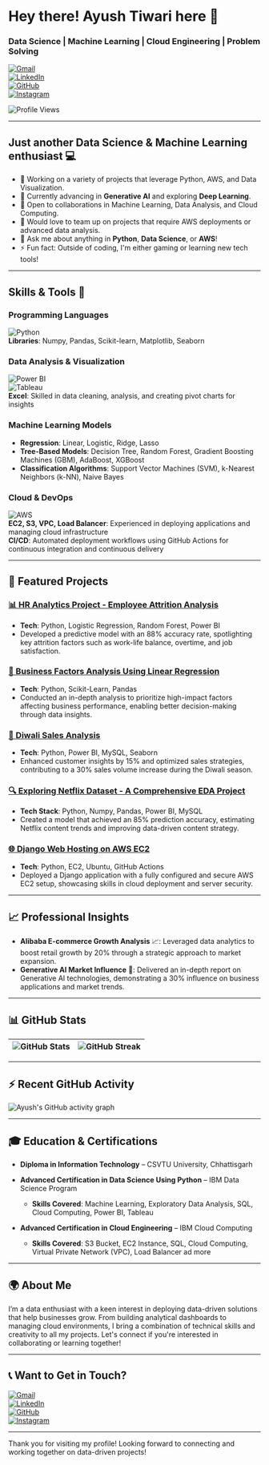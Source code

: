 # Hey there! Ayush Tiwari here 👋  
### **Data Science | Machine Learning | Cloud Engineering | Problem Solving**

[![Gmail](https://img.shields.io/badge/Gmail-DB4437?style=for-the-badge&logo=gmail&logoColor=white)](mailto:1017ayushtiwari@gmail.com)  
[![LinkedIn](https://img.shields.io/badge/LinkedIn-blue?style=for-the-badge&logo=linkedin)](https://www.linkedin.com/in/ayush-tiwari-883060286?utm_source=share&utm_campaign=share_via&utm_content=profile&utm_medium=android_app)  
[![GitHub](https://img.shields.io/badge/GitHub-181717?style=for-the-badge&logo=github&logoColor=white)](https://github.com/AyushTiwari25)  
[![Instagram](https://img.shields.io/badge/Instagram-E4405F?style=for-the-badge&logo=instagram&logoColor=white)](https://www.instagram.com/ayushdatascience)  

![Profile Views](https://komarev.com/ghpvc/?username=AyushTiwari25&color=blueviolet)

---

## Just another **Data Science** & **Machine Learning** enthusiast 💻
- 📝 Working on a variety of projects that leverage Python, AWS, and Data Visualization.
- 🌱 Currently advancing in **Generative AI** and exploring **Deep Learning**.
- 👯 Open to collaborations in Machine Learning, Data Analysis, and Cloud Computing.
- 🤝 Would love to team up on projects that require AWS deployments or advanced data analysis.
- 💬 Ask me about anything in **Python**, **Data Science**, or **AWS**!
- ⚡ Fun fact: Outside of coding, I'm either gaming or learning new tech tools!

---

## **Skills & Tools** 🚀

### **Programming Languages**
![Python](https://img.shields.io/badge/-Python-3776AB?logo=python&logoColor=white)  
**Libraries**: Numpy, Pandas, Scikit-learn, Matplotlib, Seaborn

### **Data Analysis & Visualization**
![Power BI](https://img.shields.io/badge/PowerBI-F2C811?logo=power-bi&logoColor=black)  
![Tableau](https://img.shields.io/badge/Tableau-E97627?logo=tableau&logoColor=white)  
**Excel**: Skilled in data cleaning, analysis, and creating pivot charts for insights

### **Machine Learning Models**
- **Regression**: Linear, Logistic, Ridge, Lasso
- **Tree-Based Models**: Decision Tree, Random Forest, Gradient Boosting Machines (GBM), AdaBoost, XGBoost
- **Classification Algorithms**: Support Vector Machines (SVM), k-Nearest Neighbors (k-NN), Naive Bayes

### **Cloud & DevOps**
![AWS](https://img.shields.io/badge/AWS-FF9900?logo=amazon-aws&logoColor=black)  
**EC2, S3, VPC, Load Balancer**: Experienced in deploying applications and managing cloud infrastructure  
**CI/CD**: Automated deployment workflows using GitHub Actions for continuous integration and continuous delivery  

---

## 🚀 **Featured Projects**

### [📊 HR Analytics Project - Employee Attrition Analysis](https://github.com/AyushTiwari25/HR-Analytics-Project)
- **Tech**: Python, Logistic Regression, Random Forest, Power BI  
- Developed a predictive model with an 88% accuracy rate, spotlighting key attrition factors such as work-life balance, overtime, and job satisfaction.

### [💼 Business Factors Analysis Using Linear Regression](https://github.com/AyushTiwari25/Business-Factors-Analysis-Using-Linear-Regression)
- **Tech**: Python, Scikit-Learn, Pandas  
- Conducted an in-depth analysis to prioritize high-impact factors affecting business performance, enabling better decision-making through data insights.

### [🎉 Diwali Sales Analysis](https://github.com/AyushTiwari25/Diwali_Sales_Analysis)
- **Tech**: Python, Power BI, MySQL, Seaborn  
- Enhanced customer insights by 15% and optimized sales strategies, contributing to a 30% sales volume increase during the Diwali season.

### [🔍 Exploring Netflix Dataset - A Comprehensive EDA Project](https://github.com/AyushTiwari25/Exploring_Netflix_Dataset_A_Comprehensive_EDA_Project)
- **Tech Stack**: Python, Numpy, Pandas, Power BI, MySQL  
- Created a model that achieved an 85% prediction accuracy, estimating Netflix content trends and improving data-driven content strategy.

### [🌐 Django Web Hosting on AWS EC2](https://github.com/AyushTiwari25/EC2_Django_WebHosting)
- **Tech**: Python, EC2, Ubuntu, GitHub Actions  
- Deployed a Django application with a fully configured and secure AWS EC2 setup, showcasing skills in cloud deployment and server security.

---

## 📈 **Professional Insights**

- **Alibaba E-commerce Growth Analysis** 📈: Leveraged data analytics to boost retail growth by 20% through a strategic approach to market expansion.
- **Generative AI Market Influence** 🧠: Delivered an in-depth report on Generative AI technologies, demonstrating a 30% influence on business applications and market trends.

---

## 📊 **GitHub Stats**

| ![GitHub Stats](https://github-readme-stats.vercel.app/api?username=AyushTiwari25&show_icons=true&theme=radical) | ![GitHub Streak](https://github-readme-streak-stats.herokuapp.com/?user=AyushTiwari25&theme=radical) |
|---|---|

---

## ⚡ **Recent GitHub Activity**

![Ayush's GitHub activity graph](https://github-readme-activity-graph.vercel.app/graph?username=AyushTiwari25&theme=radical)

---

## 🎓 **Education & Certifications**

- **Diploma in Information Technology** – CSVTU University, Chhattisgarh  
- **Advanced Certification in Data Science Using Python** – IBM Data Science Program  
  - **Skills Covered**: Machine Learning, Exploratory Data Analysis, SQL, Cloud Computing, Power BI, Tableau
 
- **Advanced Certification in Cloud Engineering** – IBM Cloud Computing  
   - **Skills Covered**: S3 Bucket, EC2 Instance, SQL, Cloud Computing, Virtual Private Network (VPC), Load Balancer ad more

---

## 🌍 About Me

I’m a data enthusiast with a keen interest in deploying data-driven solutions that help businesses grow. From building analytical dashboards to managing cloud environments, I bring a combination of technical skills and creativity to all my projects. Let's connect if you're interested in collaborating or learning together!

---

## 📞 Want to Get in Touch?

[![Gmail](https://img.shields.io/badge/Gmail-DB4437?style=for-the-badge&logo=gmail&logoColor=white)](mailto:1017ayushtiwari@gmail.com)  
[![LinkedIn](https://img.shields.io/badge/LinkedIn-blue?style=for-the-badge&logo=linkedin)](https://www.linkedin.com/in/ayush-tiwari-883060286?utm_source=share&utm_campaign=share_via&utm_content=profile&utm_medium=android_app)  
[![GitHub](https://img.shields.io/badge/GitHub-181717?style=for-the-badge&logo=github&logoColor=white)](https://github.com/AyushTiwari25)  
[![Instagram](https://img.shields.io/badge/Instagram-E4405F?style=for-the-badge&logo=instagram&logoColor=white)](https://www.instagram.com/ayush_tiwari.____/profilecard/?igsh=OHU0cHU4ejBvaWxm)  

---

Thank you for visiting my profile! Looking forward to connecting and working together on data-driven projects!
